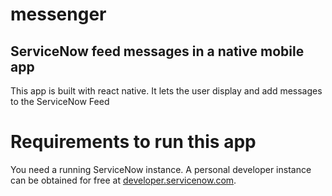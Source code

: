 # messenger
## ServiceNow feed messages in a native mobile app

This app is built with react native.
It lets the user display and add messages to the ServiceNow Feed

# Requirements to run this app

You need a running ServiceNow instance. A personal developer instance can be obtained for free at [developer.servicenow.com](https://developer.servicenow.com).

